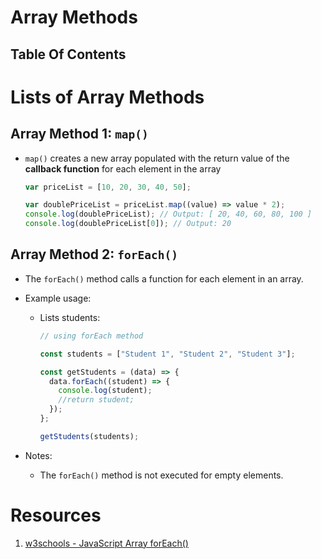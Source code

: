 # Array Methods

## Table Of Contents

# Lists of Array Methods

## Array Method 1: `map()`

- `map()` creates a new array populated with the return value of the **callback function** for each element in the array

  ```js
  var priceList = [10, 20, 30, 40, 50];

  var doublePriceList = priceList.map((value) => value * 2);
  console.log(doublePriceList); // Output: [ 20, 40, 60, 80, 100 ]
  console.log(doublePriceList[0]); // Output: 20
  ```

## Array Method 2: `forEach()`

- The `forEach()` method calls a function for each element in an array.
- Example usage:

  - Lists students:

    ```js
    // using forEach method

    const students = ["Student 1", "Student 2", "Student 3"];

    const getStudents = (data) => {
      data.forEach((student) => {
        console.log(student);
        //return student;
      });
    };

    getStudents(students);
    ```

- Notes:
  - The `forEach()` method is not executed for empty elements.

# Resources

1. [w3schools - JavaScript Array forEach()](https://www.w3schools.com/jsref/jsref_foreach.asp)
